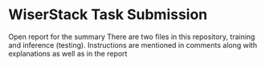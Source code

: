 # WiserStack Task Submission
Open report for the summary
There are two files in this repository, training and inference (testing). Instructions are mentioned in comments along with explanations as well as in the report
